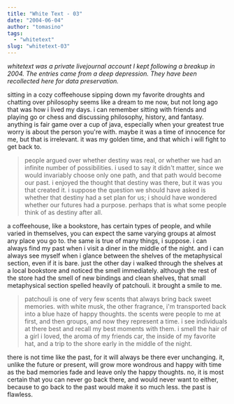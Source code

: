 ```yaml
---
title: "White Text - 03"
date: "2004-06-04"
author: "tomasino"
tags:
  - "whitetext"
slug: "whitetext-03"
---
```


_whitetext was a private livejournal account I kept following a breakup in 2004.
The entries came from a deep depression. They have been recollected here for
data preservation._

sitting in a cozy coffeehouse sipping down my favorite droughts and chatting
over philosophy seems like a dream to me now, but not long ago that was how
i lived my days. i can remember sitting with friends and playing go or chess and
discussing philosophy, history, and fantasy. anything is fair game over a cup of
java, especially when your greatest true worry is about the person you're with.
maybe it was a time of innocence for me, but that is irrelevant. it was my
golden time, and that which i will fight to get back to.

> people argued over whether destiny was real, or whether we had an infinite
> number of possibilities. i used to say it didn't matter, since we would
> invariably choose only one path, and that path would become our past.
> i enjoyed the thought that destiny was there, but it was you that created it.
> i suppose the question we should have asked is whether that destiny had a set
> plan for us; i should have wondered whether our futures had a purpose. perhaps
> that is what some people think of as destiny after all.

a coffeehouse, like a bookstore, has certain types of people, and while varied
in themselves, you can expect the same varying groups at almost any place you go
to. the same is true of many things, i suppose. i can always find my past when
i visit a diner in the middle of the night. and i can always see myself when
i glance between the shelves of the metaphysical section, even if it is bare.
just the other day i walked through the shelves at a local bookstore and noticed
the smell immediately. although the rest of the store had the smell of new
bindings and clean shelves, that small metaphysical section spelled heavily of
patchouli. it brought a smile to me.

> patchouli is one of very few scents that always bring back sweet memories.
> with white musk, the other fragrance, i'm transported back into a blue haze of
> happy thoughts. the scents were people to me at first, and then groups, and
> now they represent a time. i see individuals at there best and recall my best
> moments with them. i smell the hair of a girl i loved, the aroma of my friends
> car, the inside of my favorite hat, and a trip to the shore early in the
> middle of the night.

there is not time like the past, for it will always be there ever unchanging.
it, unlike the future or present, will grow more wondrous and happy with time
as the bad memories fade and leave only the happy thoughts. no, it is most
certain that you can never go back there, and would never want to either,
because to go back to the past would make it so much less. the past is flawless.

